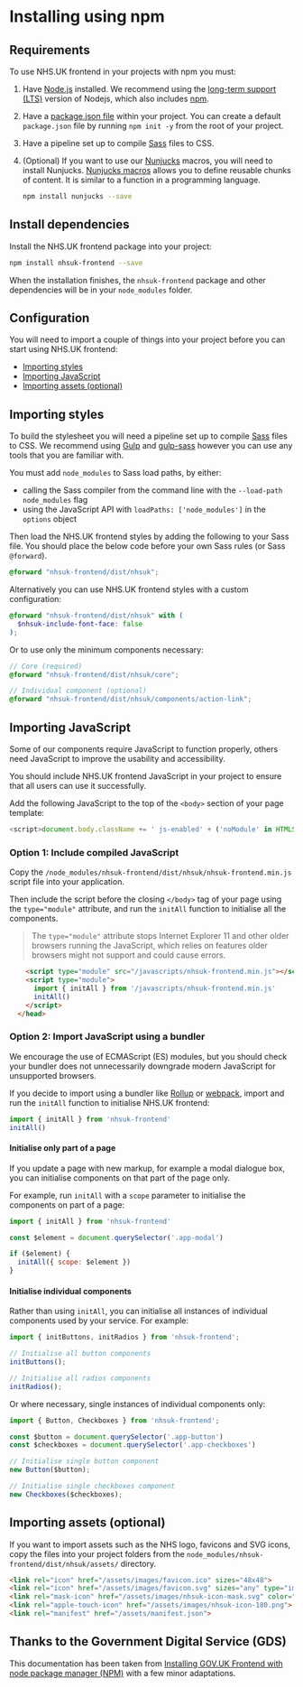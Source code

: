 # Installing using npm

## Requirements

To use NHS.UK frontend in your projects with npm you must:

1. Have [Node.js](https://nodejs.org/en/) installed. We recommend using the [long-term support (LTS)](https://nodejs.org/en/download/) version of Nodejs, which also includes [npm](https://www.npmjs.com/).

2. Have a [package.json file](https://docs.npmjs.com/files/package.json) within your project. You can create a default `package.json` file by running `npm init -y` from the root of your project.

3. Have a pipeline set up to compile [Sass](https://sass-lang.com/) files to CSS.

4. (Optional) If you want to use our [Nunjucks](https://mozilla.github.io/nunjucks/) macros, you will need to install Nunjucks. [Nunjucks macros](https://mozilla.github.io/nunjucks/templating.html#macro) allows you to define reusable chunks of content. It is similar to a function in a programming language.

   ```sh
   npm install nunjucks --save
   ```

## Install dependencies

Install the NHS.UK frontend package into your project:

```sh
npm install nhsuk-frontend --save
```

When the installation finishes, the `nhsuk-frontend` package and other dependencies will be in your `node_modules` folder.

## Configuration

You will need to import a couple of things into your project before you can start using NHS.UK frontend:

- [Importing styles](#importing-styles)
- [Importing JavaScript](#importing-javascript)
- [Importing assets (optional)](#importing-assets-optional)

## Importing styles

To build the stylesheet you will need a pipeline set up to compile [Sass](https://sass-lang.com/) files to CSS. We recommend using [Gulp](https://gulpjs.com/) and [gulp-sass](https://www.npmjs.com/package/gulp-sass) however you can use any tools that you are familiar with.

You must add `node_modules` to Sass load paths, by either:

- calling the Sass compiler from the command line with the `--load-path node_modules` flag
- using the JavaScript API with `loadPaths: ['node_modules']` in the `options` object

Then load the NHS.UK frontend styles by adding the following to your Sass file. You should place the below code before your own Sass rules (or Sass `@forward`).

```scss
@forward "nhsuk-frontend/dist/nhsuk";
```

Alternatively you can use NHS.UK frontend styles with a custom configuration:

```scss
@forward "nhsuk-frontend/dist/nhsuk" with (
  $nhsuk-include-font-face: false
);
```

Or to use only the minimum components necessary:

```scss
// Core (required)
@forward "nhsuk-frontend/dist/nhsuk/core";

// Individual component (optional)
@forward "nhsuk-frontend/dist/nhsuk/components/action-link";
```

## Importing JavaScript

Some of our components require JavaScript to function properly, others need JavaScript to improve the usability and accessibility.

You should include NHS.UK frontend JavaScript in your project to ensure that all users can use it successfully.

Add the following JavaScript to the top of the `<body>` section of your page template:

```js
<script>document.body.className += ' js-enabled' + ('noModule' in HTMLScriptElement.prototype ? ' nhsuk-frontend-supported' : '');</script>
```

### Option 1: Include compiled JavaScript

Copy the `/node_modules/nhsuk-frontend/dist/nhsuk/nhsuk-frontend.min.js` script file into your application.

Then include the script before the closing `</body>` tag of your page using the `type="module"` attribute, and run the `initAll` function to initialise all the components.

> The `type="module"` attribute stops Internet Explorer 11 and other older browsers running the JavaScript, which relies on features older browsers might not support and could cause errors.

```html
    <script type="module" src="/javascripts/nhsuk-frontend.min.js"></script>
    <script type="module">
      import { initAll } from '/javascripts/nhsuk-frontend.min.js'
      initAll()
    </script>
  </head>
```

### Option 2: Import JavaScript using a bundler

We encourage the use of ECMAScript (ES) modules, but you should check your bundler does not unnecessarily downgrade modern JavaScript for unsupported browsers.

If you decide to import using a bundler like [Rollup](https://rollupjs.org/) or [webpack](https://webpack.js.org/), import and run the `initAll` function to initialise NHS.UK frontend:

```js
import { initAll } from 'nhsuk-frontend'
initAll()
```

#### Initialise only part of a page

If you update a page with new markup, for example a modal dialogue box, you can initialise components on that part of the page only.

For example, run `initAll` with a `scope` parameter to initialise the components on part of a page:

```js
import { initAll } from 'nhsuk-frontend'

const $element = document.querySelector('.app-modal')

if ($element) {
  initAll({ scope: $element })
}
```

#### Initialise individual components

Rather than using `initAll`, you can initialise all instances of individual components used by your service. For example:

```js
import { initButtons, initRadios } from 'nhsuk-frontend';

// Initialise all button components
initButtons();

// Initialise all radios components
initRadios();
```

Or where necessary, single instances of individual components only:

```js
import { Button, Checkboxes } from 'nhsuk-frontend';

const $button = document.querySelector('.app-button')
const $checkboxes = document.querySelector('.app-checkboxes')

// Initialise single button component
new Button($button);

// Initialise single checkboxes component
new Checkboxes($checkboxes);
```

## Importing assets (optional)

If you want to import assets such as the NHS logo, favicons and SVG icons, copy the files into your project folders from the `node_modules/nhsuk-frontend/dist/nhsuk/assets/` directory.

```html
<link rel="icon" href="/assets/images/favicon.ico" sizes="48x48">
<link rel="icon" href="/assets/images/favicon.svg" sizes="any" type="image/svg+xml">
<link rel="mask-icon" href="/assets/images/nhsuk-icon-mask.svg" color="#005eb8">
<link rel="apple-touch-icon" href="/assets/images/nhsuk-icon-180.png">
<link rel="manifest" href="/assets/manifest.json">
```

## Thanks to the Government Digital Service (GDS)

This documentation has been taken from [Installing GOV.UK Frontend with node package manager (NPM)](https://github.com/alphagov/govuk-frontend/blob/v2.13.0/docs/installation/installing-with-npm.md) with a few minor adaptations.
